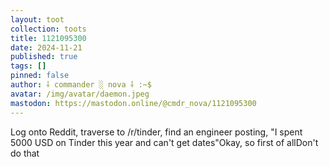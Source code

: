 ```yaml
---
layout: toot
collection: toots
title: 1121095300
date: 2024-11-21
published: true
tags: []
pinned: false
author: ⸸ commander ░ nova ⸸ :~$
avatar: /img/avatar/daemon.jpeg
mastodon: https://mastodon.online/@cmdr_nova/1121095300
---
```


Log onto Reddit, traverse to /r/tinder, find an engineer posting, "I spent 5000 USD on Tinder this year and can't get dates"Okay, so first of allDon't do that
